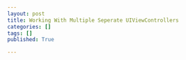 ```yaml
---
layout: post
title: Working With Multiple Seperate UIViewControllers
categories: []
tags: []
published: True

---
```

